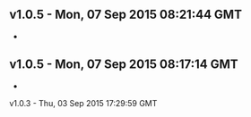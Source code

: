 v1.0.5 - Mon, 07 Sep 2015 08:21:44 GMT
--------------------------------------

- 


v1.0.5 - Mon, 07 Sep 2015 08:17:14 GMT
--------------------------------------

- 


v1.0.3 - Thu, 03 Sep 2015 17:29:59 GMT
